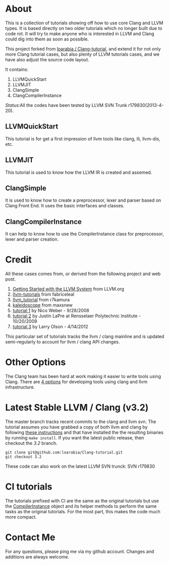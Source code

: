 # About #
This is a collection of tutorials showing off how to use core Clang and LLVM types. It is based directly on two older tutorials which no longer built due to code rot. It will try to make anyone who is interested in LLVM and Clang could dig into them as soon as possible.

This project forked from [loarabia / Clang-tutorial](https://github.com/loarabia/Clang-tutorial), and extend it for not only more Clang tutorial cases, but also plenty of LLVM tutorials cases, and we have also adjust the source code layout.

It contains:

1. LLVMQuickStart
2. LLVMJIT
3. ClangSimple
4. ClangCompilerInstance

*Status*:All the codes have been tested by LLVM SVN Trunk r179830(2013-4-20).


## LLVMQuickStart
 This tutorial is for get a first impression of  llvm tools like clang, lli, llvm-dis, etc.

## LLVMJIT
 This tutorial is used to know how the LLVM IR is created and assemed.

## ClangSimple
 It is used to know how to create a preprocessor, lexer and parser based on Clang Front End.
 It uses the basic interfaces and classes.

## ClangCompilerInstance
 It can help to know how to use the CompilerInstance class for preprocessor, lexer and parser creation.

# Credit
All these cases comes from, or derived from the following project and web post.

1. [Getting Started with the LLVM System](http://llvm.org/docs/GettingStarted.html ) from LLVM.org
2. [llvm-tutorials](https://github.com/fabriceleal/llvm-tutorials)  from fabriceleal
3. [llvm_tutorial](https://github.com/r7kamura/llvm_tutorials) from r7kamura
4. [kaleidoscope](https://github.com/maxsnew/kaleidoscope) from maxsnew
5. [tutorial 1](http://amnoid.de/tmp/clangtut/tut.html) by Nico Weber - 9/28/2008
6. [tutorial 2](http://www.cs.rpi.edu/~laprej/clang.html) by Justin LaPre at Rensselaer Polytechnic Institute - 10/20/2009
7. [tutorial 3](https://github.com/loarabia/Clang-tutorial/wiki/TutorialOrig) by Larry Olson - 4/14/2012


This particular set of tutorials tracks the llvm / clang mainline and is updated semi-regularly to account for llvm / clang API changes.
# Other Options #
The Clang team has been hard at work making it easier to write tools using Clang. There are [4 options](http://clang.llvm.org/docs/Tooling.html) for developing tools using clang and llvm infrastructure.

# Latest Stable LLVM / Clang (v3.2) #
The master branch tracks recent commits to the clang and llvm svn. The tutorial assumes you have grabbed a copy of both llvm and clang by following [these instructions](http://clang.llvm.org/get_started.html) and that have installed the the resulting binaries by running `make install`. If you want the latest public release, then checkout the *3.2* branch.

    git clone git@github.com:loarabia/Clang-tutorial.git
    git checkout 3.2


These code can also work on the latest LLVM SVN trunck: SVN r179830

# CI tutorials #
The tutorials prefixed with CI are the same as the original tutorials but use the [CompilerInstance](http://clang.llvm.org/doxygen/classclang_1_1CompilerInstance.html) object and its helper methods to perform the same tasks as the original tutorials. For the most part, this makes the code much more compact.


# Contact Me #
For any questions, please ping me via my github account. Changes and additions are always welcome.

